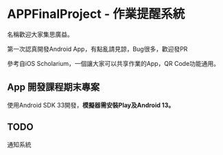 # APPFinalProject - 作業提醒系統
名稱歡迎大家集思廣益。

第一次認真開發Android App，有點亂請見諒，Bug很多，歡迎發PR

參考自iOS Scholarium，一個讓大家可以共享作業的App，QR Code功能通用。
## App 開發課程期末專案
使用Android SDK 33開發，**模擬器需安裝Play及Android 13。**

## TODO
通知系統
